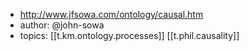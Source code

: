 
- http://www.jfsowa.com/ontology/causal.htm
- author: @john-sowa
- topics: [[t.km.ontology.processes]] [[t.phil.causality]]